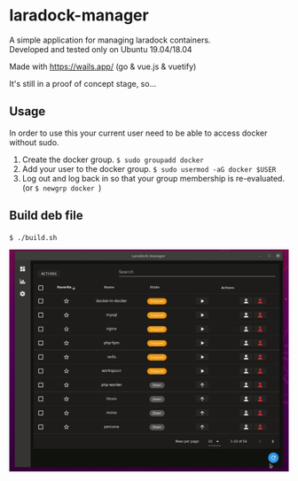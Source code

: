 # laradock-manager	

A simple application for managing laradock containers.	
Developed and tested only on Ubuntu 19.04/18.04	

Made with https://wails.app/ (go & vue.js & vuetify)	

It's still in a proof of concept stage, so...

## Usage

In order to use this your current user need to be able to access docker without sudo.

1.  Create the docker group. `$ sudo groupadd docker`
2. Add your user to the docker group. `$ sudo usermod -aG docker $USER`
3. Log out and log back in so that your group membership is re-evaluated. (or `$ newgrp docker `)


## Build deb file

`$ ./build.sh`


![Preview](https://raw.githubusercontent.com/Lyimmi/laradock-manager/master/assets/laradock-manager-0.4.0.gif)
